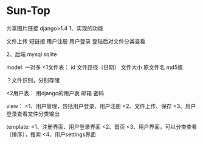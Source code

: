 Sun-Top
=======

共享图片链接
django>1.4
1、实现的功能

文件上传
短链接
用户注册
用户登录
登陆后对文件分类查看

2、后端
mysql sqlite

model:
一对多
<1文件表：
id   文件路径（日期） 文件大小 原文件名 md5值

？文件识别，分别存储

<2用户表：
用django的用户表
邮箱  密码

view：
<1、用户管理，包括用户登录、用户注册
<2、文件上传、保存
<3、用户登录查看文件分类输出


template:
<1、注册界面、用户登录界面
<2、首页
<3、用户界面，可以分类查看（排序），搜索
<4、用户settings界面
